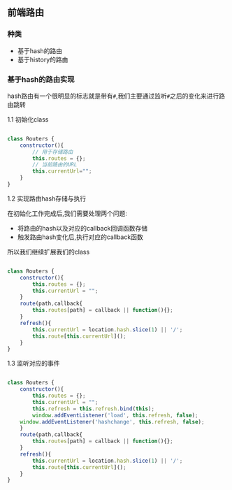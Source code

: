 ## 前端路由

### 种类

* 基于hash的路由
* 基于history的路由

### 基于hash的路由实现

hash路由有一个很明显的标志就是带有`#`,我们主要通过监听`#`之后的变化来进行路由跳转

1.1 初始化class

```js

class Routers {
    constructor(){
        // 用于存储路由
        this.routes = {};
        // 当前路由的URL
        this.currentUrl="";
    }
}

```

1.2 实现路由hash存储与执行

在初始化工作完成后,我们需要处理两个问题:

* 将路由的hash以及对应的callback回调函数存储
* 触发路由hash变化后,执行对应的callback函数

所以我们继续扩展我们的class

```js

class Routers {
    constructor(){
        this.routes = {};
        this.currentUrl = "";
    }
    route(path,callback{
        this.routes[path] = callback || function(){};
    }
    refresh(){
        this.currentUrl = location.hash.slice(1) || '/';
        this.route[this.currentUrl]();
    }
}

```

1.3 监听对应的事件

```js

class Routers {
    constructor(){
        this.routes = {};
        this.currentUrl = "";
        this.refresh = this.refresh.bind(this);
        window.addEventListener('load', this.refresh, false);
    window.addEventListener('hashchange', this.refresh, false);
    }
    route(path,callback{
        this.routes[path] = callback || function(){};
    }
    refresh(){
        this.currentUrl = location.hash.slice(1) || '/';
        this.route[this.currentUrl]();
    }
}

```
